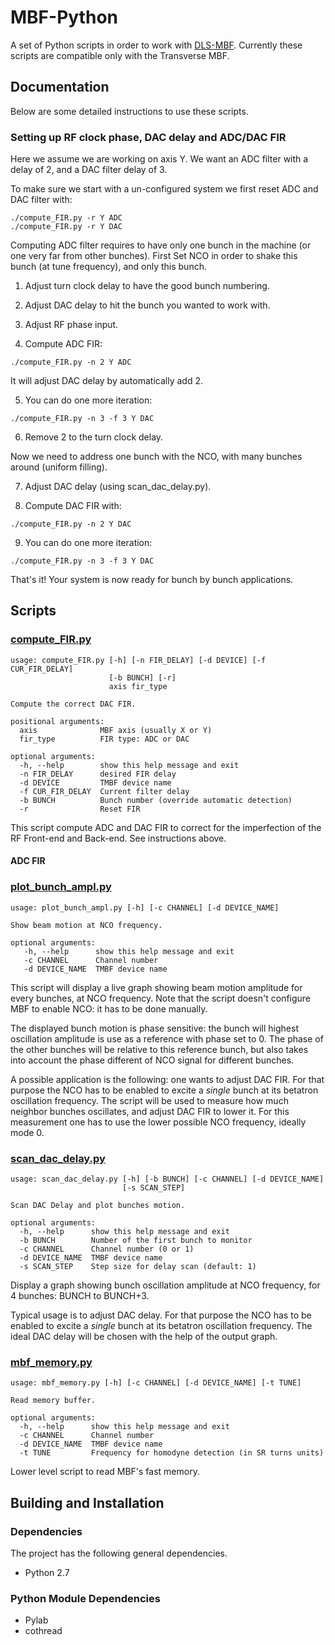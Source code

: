 # MBF-Python

A set of Python scripts in order to work with [DLS-MBF](https://github.com/DLS-Controls-Private-org/DLS-MBF). Currently these scripts are compatible only with the Transverse MBF.

## Documentation

Below are some detailed instructions to use these scripts.

### Setting up RF clock phase, DAC delay and ADC/DAC FIR

Here we assume we are working on axis Y. We want an ADC filter with a delay of 2, and a DAC filter delay of 3.

To make sure we start with a un-configured system we first reset ADC and DAC filter with:
```
./compute_FIR.py -r Y ADC
./compute_FIR.py -r Y DAC
```

Computing ADC filter requires to have only one bunch in the machine (or one very far from other bunches). First Set NCO in order to shake this bunch (at tune frequency), and only this bunch.

1) Adjust turn clock delay to have the good bunch numbering.

2) Adjust DAC delay to hit the bunch you wanted to work with.

3) Adjust RF phase input.

4) Compute ADC FIR:
```
./compute_FIR.py -n 2 Y ADC
```

It will adjust DAC delay by automatically add 2.

5) You can do one more iteration:
```
./compute_FIR.py -n 3 -f 3 Y DAC
```

6) Remove 2 to the turn clock delay.

Now we need to address one bunch with the NCO, with many bunches around (uniform filling).

7) Adjust DAC delay (using scan_dac_delay.py).

8) Compute DAC FIR with:
```
./compute_FIR.py -n 2 Y DAC
```

9) You can do one more iteration:
```
./compute_FIR.py -n 3 -f 3 Y DAC
```

That's it! Your system is now ready for bunch by bunch applications.

## Scripts

### [compute_FIR.py](https://github.com/abdomit/MBF-Python/blob/master/compute_FIR.py "compute_FIR.py")

```
usage: compute_FIR.py [-h] [-n FIR_DELAY] [-d DEVICE] [-f CUR_FIR_DELAY]
                      [-b BUNCH] [-r]
                      axis fir_type

Compute the correct DAC FIR.

positional arguments:
  axis              MBF axis (usually X or Y)
  fir_type          FIR type: ADC or DAC

optional arguments:
  -h, --help        show this help message and exit
  -n FIR_DELAY      desired FIR delay
  -d DEVICE         TMBF device name
  -f CUR_FIR_DELAY  Current filter delay
  -b BUNCH          Bunch number (override automatic detection)
  -r                Reset FIR
```

This script compute ADC and DAC FIR to correct for the imperfection of the RF Front-end and Back-end. See instructions above.

#### ADC FIR



### [plot_bunch_ampl.py](https://github.com/abdomit/MBF-Python/blob/master/plot_bunch_ampl.py "plot_bunch_ampl.py")

```
usage: plot_bunch_ampl.py [-h] [-c CHANNEL] [-d DEVICE_NAME]

Show beam motion at NCO frequency.

optional arguments:
   -h, --help      show this help message and exit 
   -c CHANNEL      Channel number
   -d DEVICE_NAME  TMBF device name
```

This script will display a live graph showing beam motion amplitude for every bunches, at NCO frequency. Note that the script doesn't configure MBF to enable NCO: it has to be done manually.

The displayed bunch motion is phase sensitive: the bunch will highest oscillation amplitude is use as a reference with phase set to 0. The phase of the other bunches will be relative to this reference bunch, but also takes into account the phase different of NCO signal for different bunches.

A possible application is the following: one wants to adjust DAC FIR. For that purpose the NCO has to be enabled to excite a *single* bunch at its betatron oscillation frequency. The script will be used to measure how much neighbor bunches oscillates, and adjust DAC FIR to lower it. For this measurement one has to use the lower possible NCO frequency, ideally mode 0.

### [scan_dac_delay.py](https://github.com/abdomit/MBF-Python/blob/master/scan_dac_delay.py "scan_dac_delay.py")

```
usage: scan_dac_delay.py [-h] [-b BUNCH] [-c CHANNEL] [-d DEVICE_NAME]
                         [-s SCAN_STEP]

Scan DAC Delay and plot bunches motion.

optional arguments:
  -h, --help      show this help message and exit
  -b BUNCH        Number of the first bunch to monitor
  -c CHANNEL      Channel number (0 or 1)
  -d DEVICE_NAME  TMBF device name
  -s SCAN_STEP    Step size for delay scan (default: 1)
```

Display a graph showing bunch oscillation amplitude at NCO frequency, for 4 bunches: BUNCH to BUNCH+3.

Typical usage is to adjust DAC delay. For that purpose the NCO has to be enabled to excite a *single* bunch at its betatron oscillation frequency. The ideal DAC delay will be chosen with the help of the output graph.

### [mbf_memory.py](https://github.com/abdomit/MBF-Python/blob/master/mbf_memory.py "mbf_memory.py")

```
usage: mbf_memory.py [-h] [-c CHANNEL] [-d DEVICE_NAME] [-t TUNE]

Read memory buffer.

optional arguments:
  -h, --help      show this help message and exit
  -c CHANNEL      Channel number
  -d DEVICE_NAME  TMBF device name
  -t TUNE         Frequency for homodyne detection (in SR turns units)
```

Lower level script to read MBF's fast memory.

## Building and Installation

### Dependencies

The project has the following general dependencies.

* Python 2.7

### Python Module Dependencies

* Pylab
* cothread

